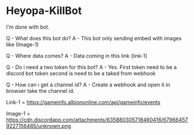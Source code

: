 # Heyopa-KillBot

I'm done with bot.

Q - What does this bot do? 
A - This bot only sending embed with images like (Image-1)

Q - Where data comes? 
A - Data coming in this link (link-1)

Q - Do i need a two token for this bot? 
A - Yes. First token need to be a discord bot token second is need to be a taked from webhook

Q - How can ı get a channel id?
A - Create a webhook and open it in browser take the channel id.

Link-1 = https://gameinfo.albiononline.com/api/gameinfo/events

Image-1 = https://cdn.discordapp.com/attachments/635880305718460416/679664579227156485/unknown.png
